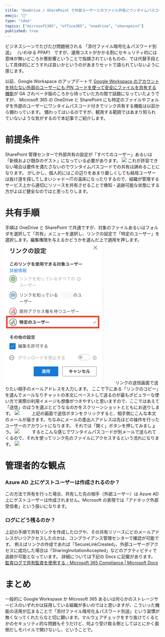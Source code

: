 ```yaml
---
title: "OneDrive / SharePoint で外部ユーザーとのファイル共有にワンタイムパスコードを利用する"
emoji: "🔑"
type: "idea"
topics: ["microsoft365", "office365", "onedrive", "sharepoint"]
published: true
---
```


ビジネスシーンでたびたび問題視される 「添付ファイル暗号化＆パスワード別送」 （いわゆる PPAP） ですが、運用コストがかかる割にセキュリティ的には意味が無いどころか悪影響ということで指摘されているものの、では代替手段として具体的にどうすれば良いかというのがあまりセットで語られていないように感じます。

以前、Google Workspace のアップデートで [Google Workspace のアカウントを持たない外部のユーザーにも PIN コードを使って安全にファイルを共有する機能](https://gsuiteupdates.googleblog.com/2020/08/visitor-sharing-non-google-accounts-drive-docs-sheets-slides.html)が GA されベータ版のころから待っていた方の間で話題になっていたようですが、 Microsoft 365 の OneDrive と SharePoint にも特定のファイルやフォルダを外部のユーザーにワンタイムパスコード付きでリンク共有する機能は以前から備わっています。
備わってはいるのですが、観測する範囲ではあまり知られていないような気がするので本記事でご紹介します。

# 前提条件
SharePoint 管理センターで外部共有の設定が「すべてのユーザー」あるいは「新規および既存のゲスト」になっている必要があります。
![](https://storage.googleapis.com/zenn-user-upload/qew1y48emvve8wa2qhylembaiu6l)
これが許容できない場合は要件を満たさないのでワンタイムパスコードでの共有は諦めることになります。
がしかし、個人的にはこの辺りをあまり厳しくしても結局ユーザーは抜け道を探してしまいシャドーITの温床になったりするので、組織が管理するサービス上から適切にリソースを共有させることで検知・追跡可能な状態にする方がよほど健全なのではと思ったりします。

# 共有手順
手順は OneDrive と SharePoint で共通ですが、対象のファイルあるいはフォルダを選択して「共有」メニューを選択し、リンクの設定で「特定のユーザー」を選択します。編集権限を与えるかどうかを選んだ上で適用を押します。
![](/images/09d722e1178c3ad57f64/1717927023057.png)
 　
 　
リンクの送信画面で送りたい相手のメールアドレスを入力します。
ここで下にある「リンクのコピー」を選んでメールなりチャットの本文にペーストして送るのが最もポピュラーな使い方で実際の利用イメージも想像がつきやすいと思いますので、ここではあえて「送信」のほうを選ぶとどうなるのかをスクリーンショットとともにお送りします。
![](https://storage.googleapis.com/zenn-user-upload/1bdks9b09ch8cx6mmebsyx5sahyh)
 　
 　
上記の画面で送信ボタンをクリックすると、相手側にこんな本文のメールが届きます。ちなみにメールの差出人アドレスは先ほどの操作を行ったユーザーのアカウントになります。
それでは「開く」ボタンを押してみましょう。
![](https://storage.googleapis.com/zenn-user-upload/0gzvi2gnfv2kano551f5o44o8zkk)
 　
 　
するとこんな感じでワンタイムパスコードが別メールで送られてくるので、それを使ってリンク先のファイルにアクセスするという流れになります。
![](https://storage.googleapis.com/zenn-user-upload/jwcxwctg2b77818d934bz7oyj1bo)

# 管理者的な観点
### Azure AD 上にゲストユーザーは作成されるのか？
この方法で共有を行った場合、共有した先の相手（外部ユーザー）は Azure AD 上にゲストユーザーは作成されません。Microsoft の表現では「アドホック外部受信者」という扱いになります。

### ログにどう残るのか？
上記の手順で共有リンクを作成したログや、その共有リソースにどのメールアドレスがいつアクセスしたのかは、コンプライアンス管理センターで確認が可能です。
例えばリンクの作成であれば「SecureLinkCreated」、外部ユーザーがアクセスに成功した場合は「SharingInvitationAccepted」などのアクティビティで追跡が可能となっています。
詳細については下記の Docs に記載があります。
[監査ログで共有監査を使用する - Microsoft 365 Compliance | Microsoft Docs](https://docs.microsoft.com/ja-jp/microsoft-365/compliance/use-sharing-auditing?view=o365-worldwide)

# まとめ
一般的に Google Workspase か Microsoft 365 あるいは何らかのストレージサービスのいずれかは採用している組織が多いのではと思いますが、こういった機能の活用が広まることで「添付ファイル暗号化＆パスワード別送」という習慣が無くなってくれたらなと切に願います。マルウェアチェックをすり抜けてくるとかのセキュリティ的な問題もそうだけど、何より受け取る側としてはとにかく面倒だしモバイルで開けないし、ということで。